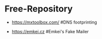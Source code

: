 # Free-Repository


- https://mxtoolbox.com/    #DNS footprinting

- https://emkei.cz          #Emkei's Fake Mailer  

